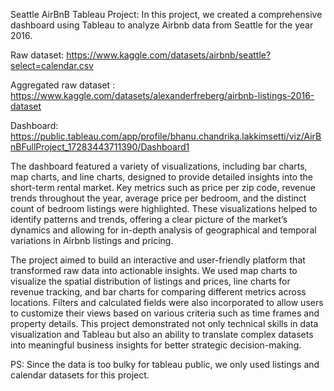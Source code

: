 Seattle AirBnB Tableau Project: 
In this project, we created a comprehensive dashboard using Tableau to analyze Airbnb data from Seattle for the year 2016.

Raw dataset:
https://www.kaggle.com/datasets/airbnb/seattle?select=calendar.csv

Aggregated raw dataset :
https://www.kaggle.com/datasets/alexanderfreberg/airbnb-listings-2016-dataset

Dashboard:
https://public.tableau.com/app/profile/bhanu.chandrika.lakkimsetti/viz/AirBnBFullProject_17283443711390/Dashboard1

The dashboard featured a variety of visualizations, including bar charts, map charts, and line charts, designed to provide detailed insights into the short-term rental market. Key metrics such as price per zip code, revenue trends throughout the year, average price per bedroom, and the distinct count of bedroom listings were highlighted. These visualizations helped to identify patterns and trends, offering a clear picture of the market’s dynamics and allowing for in-depth analysis of geographical and temporal variations in Airbnb listings and pricing.

The project aimed to build an interactive and user-friendly platform that transformed raw data into actionable insights. We used map charts to visualize the spatial distribution of listings and prices, line charts for revenue tracking, and bar charts for comparing different metrics across locations. Filters and calculated fields were also incorporated to allow users to customize their views based on various criteria such as time frames and property details. This project demonstrated not only technical skills in data visualization and Tableau but also an ability to translate complex datasets into meaningful business insights for better strategic decision-making.

PS: Since the data is too bulky for tableau public, we only used listings and calendar datasets for this project.
